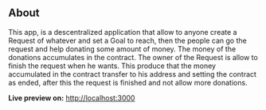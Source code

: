 ## About

This app, is a descentralized application that allow to anyone create a Request of whatever and set a Goal to reach, then the people can go the request and help donating some amount of money.
The money of the donations accumulates in the contract.
The owner of the Request is allow to finish the request when he wants. This produce that the money accumulated in the contract transfer to his address and setting the contract as ended, after this the request is finished and not allow more donations.

**Live preview on:** [http://localhost:3000](http://localhost:3000)
